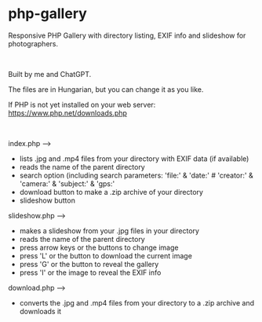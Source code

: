 # php-gallery
<p>Responsive PHP Gallery with directory listing, EXIF info and slideshow for photographers.</p>
<br />
<p>Built by me and ChatGPT.</p>
<p>The files are in Hungarian, but you can change it as you like.</p>
<p>If PHP is not yet installed on your web server: <a href="https://www.php.net/downloads.php" target="_blank">https://www.php.net/downloads.php</a></p>
<br />
<p>index.php --></p>
<ul>
  <li>lists .jpg and .mp4 files from your directory with EXIF data (if available)</li>
  <li>reads the name of the parent directory</li>
  <li>search option (including search parameters: 'file:' & 'date:' # 'creator:' & 'camera:' & 'subject:' & 'gps:'</li>
  <li>download button to make a .zip archive of your directory</li>
  <li>slideshow button</li>
</ul>
<p>slideshow.php --></p>
<ul>
  <li>makes a slideshow from your .jpg files in your directory</li>
  <li>reads the name of the parent directory</li>
  <li>press arrow keys or the buttons to change image</li>
  <li>press 'L' or the button to download the current image</li>
  <li>press 'G' or the button to reveal the gallery</li>
  <li>press 'I' or the image to reveal the EXIF info</li>
</ul>
<p>download.php --></p>
<ul>
  <li>converts the .jpg and .mp4 files from your directory to a .zip archive and downloads it</li>
</ul>
